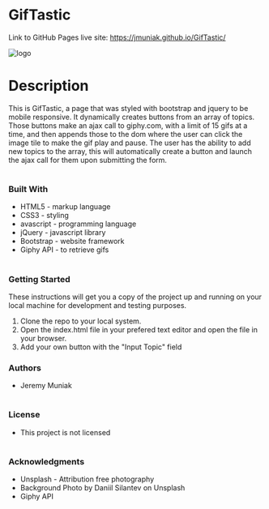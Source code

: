 # GifTastic

Link to GitHub Pages live site: https://jmuniak.github.io/GifTastic/

![logo](assets/images/GifTastic.png)


# Description
This is GifTastic, a page that was styled with bootstrap and jquery to be mobile responsive. It dynamically creates buttons from an array of topics. Those buttons make an ajax call to giphy.com, with a limit of 15 gifs at a time, and then appends those to the dom where the user can click the image tile to make the gif play and pause. The user has the ability to add new topics to the array, this will automatically create a button and launch the ajax call for them upon submitting the form.
#

### Built With
* HTML5 - markup language
* CSS3 - styling
* avascript - programming language
* jQuery - javascript library
* Bootstrap - website framework
* Giphy API - to retrieve gifs
#

### Getting Started
These instructions will get you a copy of the project up and running on your local machine for development and testing purposes.
1. Clone the repo to your local system. 
2. Open the index.html file in your prefered text editor and open the file in your browser. 
3. Add your own button with the "Input Topic" field

### Authors
* Jeremy Muniak
#

### License
* This project is not licensed
#

### Acknowledgments
* Unsplash - Attribution free photography
* Background Photo by Daniil Silantev on Unsplash
* Giphy API
#


